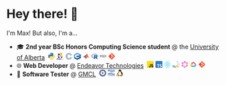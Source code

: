 # Hey there! 👋
I'm Max! But also, I'm a...

- 🎓 **2nd year BSc Honors Computing Science student** @ the [University of Alberta](https://www.ualberta.ca)&nbsp;
  [<img title="Python" alt="Python" src="img/python.svg" height="16" width="16"/>](https://www.python.org/)
  [<img title="RISC-V" alt="RISC-V" src="img/riscv.svg" height="16" width="16"/>](https://riscv.org/)
  [<img title="C" alt="C" src="img/c.svg" height="16" width="16"/>](https://www.iso.org/standard/82075.html)
  [<img title="C++" alt="C++" src="img/cpp.svg" height="16" width="16"/>](https://isocpp.org/)
  [<img title="MATLAB" alt="MATLAB" src="img/matlab.svg" height="16" width="16"/>](https://www.mathworks.com/products/matlab.html)
  [<img title="R" alt="R" src="img/r.svg" height="16" width="16"/>](https://www.r-project.org/)
  [<img title="LaTeX" alt="LaTeX" src="img/latex.svg" height="16" width="16"/>](https://www.latex-project.org/)
  [<img title="Git" alt="Git" src="img/git.svg" height="16" width="16"/>](https://git-scm.com/)
- 🌐 **Web Developer** @ [Endeavor Technologies](https://www.endeavortech.com/)&nbsp;
  [<img title="JavaScript" alt="JavaScript" src="img/js.svg" height="16" width="16"/>](https://developer.mozilla.org/en-US/docs/Web/JavaScript)
  [<img title="TypeScript" alt="TypeScript" src="img/ts.svg" height="16" width="16"/>](https://www.typescriptlang.org/)
  [<img title="React" alt="React" src="img/react.svg" height="16" width="16"/>](https://react.dev/)
  [<img title="MySQL" alt="MySQL" src="img/mysql.svg" height="16" width="16"/>](https://www.mysql.com/)
  [<img title="GraphQL" alt="GraphQL" src="img/graphql.svg" height="16" width="16"/>](https://graphql.org/)
  [<img title="Google Cloud" alt="Google Cloud" src="img/gcloud.svg" height="16" width="16"/>](https://cloud.google.com/)
  [<img title="Git" alt="Git" src="img/git.svg" height="16" width="16"/>](https://git-scm.com/)
- 📝 **Software Tester** @ [GMCL](https://gmcl.com/)&nbsp;
  [<img title="Phorge" alt="Phorge" src="img/phorge.svg" height="16" width="16"/>](https://we.phorge.it/)
  [<img title="Subversion" alt="Subversion" src="img/svn.svg" height="16" width="16"/>](https://subversion.apache.org/)
  [<img title="Linux" alt="Linux" src="img/linux.svg" height="16" width="16"/>](https://kernel.org/)
